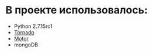 # В проекте использовалось:
* Python 2.7.15rc1
* [Tornado](http://www.tornadoweb.org/en/stable/)
* [Motor](https://motor.readthedocs.io/en/stable/)
* mongoDB
